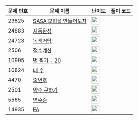 | 문제 번호 | 문제 이름 | 난이도 | 풀이 코드 |
| --- | --- | --- | --- |
| 23825 | [SASA 모형을 만들어보자](https://www.acmicpc.net/problem/23825) | <img height="25px" width="25px=" src="https://static.solved.ac/tier_small/2.svg"/> |  |
| 24883 | [자동완성](https://www.acmicpc.net/problem/24883) | <img height="25px" width="25px=" src="https://static.solved.ac/tier_small/2.svg"/> |  |
| 24723 | [녹색거탑](https://www.acmicpc.net/problem/24723) | <img height="25px" width="25px=" src="https://static.solved.ac/tier_small/2.svg"/> |  |
| 2506 | [점수계산](https://www.acmicpc.net/problem/2506) | <img height="25px" width="25px=" src="https://static.solved.ac/tier_small/3.svg"/> |  |
| 10995 | [별 찍기 - 20](https://www.acmicpc.net/problem/10995) | <img height="25px" width="25px=" src="https://static.solved.ac/tier_small/3.svg"/> |  |
| 10824 | [네 수](https://www.acmicpc.net/problem/10824) | <img height="25px" width="25px=" src="https://static.solved.ac/tier_small/3.svg"/> |  |
| 4470 | [줄번호](https://www.acmicpc.net/problem/4470) | <img height="25px" width="25px=" src="https://static.solved.ac/tier_small/2.svg"/> |  |
| 2501 | [약수 구하기](https://www.acmicpc.net/problem/2501) | <img height="25px" width="25px=" src="https://static.solved.ac/tier_small/3.svg"/> |  |
| 5565 | [영수증](https://www.acmicpc.net/problem/5565) | <img height="25px" width="25px=" src="https://static.solved.ac/tier_small/3.svg"/> |  |
| 14935 | [FA](https://www.acmicpc.net/problem/14935) | <img height="25px" width="25px=" src="https://static.solved.ac/tier_small/2.svg"/> |  |

